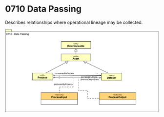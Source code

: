 <!-- SPDX-License-Identifier: Apache-2.0 -->

# 0710 Data Passing

Describes relationships where operational lineage may be collected.

![UML](0710-Data-Passing.png)